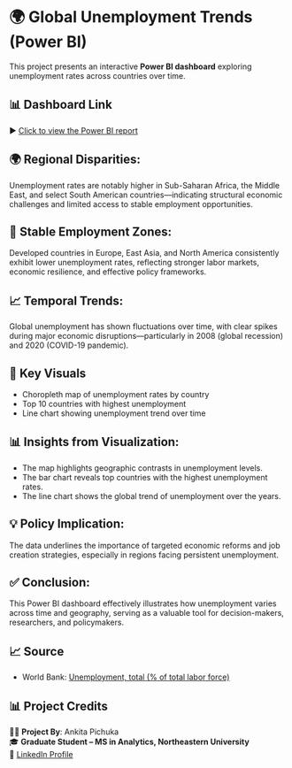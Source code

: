 

# 🌍 Global Unemployment Trends (Power BI)

This project presents an interactive **Power BI dashboard** exploring unemployment rates across countries over time.

## 📊 Dashboard Link
▶️ [Click to view the Power BI report](https://app.powerbi.com/reportEmbed?reportId=774cbc60-cec2-48ad-bc39-ede8b1c20539&autoAuth=true&ctid=a8eec281-aaa3-4dae-ac9b-9a398b9215e7)

## 🌍 Regional Disparities:
Unemployment rates are notably higher in Sub-Saharan Africa, the Middle East, and select South American countries—indicating structural economic challenges and limited access to stable employment opportunities.

## 🧩 Stable Employment Zones:
Developed countries in Europe, East Asia, and North America consistently exhibit lower unemployment rates, reflecting stronger labor markets, economic resilience, and effective policy frameworks.

## 📈 Temporal Trends:
Global unemployment has shown fluctuations over time, with clear spikes during major economic disruptions—particularly in 2008 (global recession) and 2020 (COVID-19 pandemic).

## 📌 Key Visuals
- Choropleth map of unemployment rates by country
- Top 10 countries with highest unemployment
- Line chart showing unemployment trend over time

## 📊 Insights from Visualization:
- The map highlights geographic contrasts in unemployment levels.
- The bar chart reveals top countries with the highest unemployment rates.
- The line chart shows the global trend of unemployment over the years.
  
## 💡 Policy Implication:
The data underlines the importance of targeted economic reforms and job creation strategies, especially in regions facing persistent unemployment.

## ✅ Conclusion:
This Power BI dashboard effectively illustrates how unemployment varies across time and geography, serving as a valuable tool for decision-makers, researchers, and policymakers.

## 📈 Source
- World Bank: [Unemployment, total (% of total labor force)](https://data.worldbank.org/indicator/SL.UEM.TOTL.ZS)

## 📊 Project Credits

🧑‍💻 **Project By**: Ankita Pichuka  
🎓 **Graduate Student – MS in Analytics, Northeastern University**  
🔗 [LinkedIn Profile](https://www.linkedin.com/in/ankita-pichuka)


